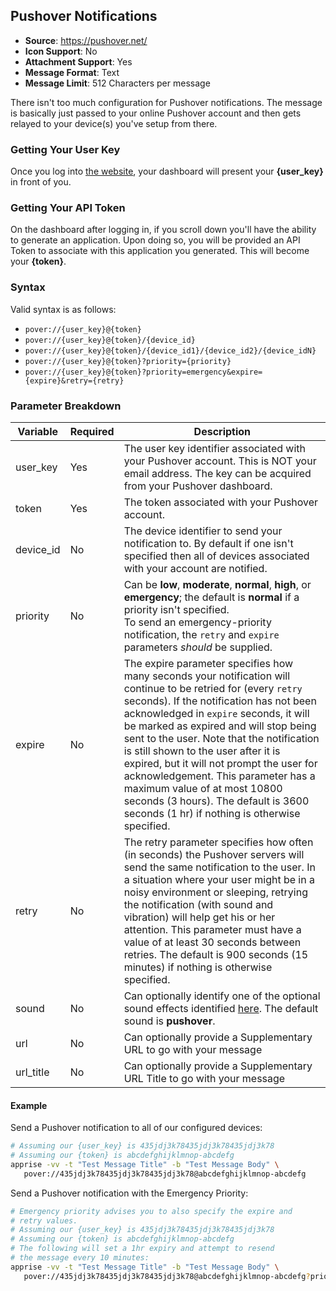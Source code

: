 ## Pushover Notifications
* **Source**: https://pushover.net/
* **Icon Support**: No
* **Attachment Support**: Yes
* **Message Format**: Text
* **Message Limit**: 512 Characters per message

There isn't too much configuration for Pushover notifications. The message is basically just passed to your online Pushover account and then gets relayed to your device(s) you've setup from there.

### Getting Your User Key
Once you log into [the website](https://pushover.net/), your dashboard will present your **{user_key}** in front of you. 

### Getting Your API Token
On the dashboard after logging in, if you scroll down you'll have the ability to generate an application. Upon doing so, you will be provided an API Token to associate with this application you generated.  This will become your **{token}**.

### Syntax
Valid syntax is as follows:
* `pover://{user_key}@{token}`
* `pover://{user_key}@{token}/{device_id}`
* `pover://{user_key}@{token}/{device_id1}/{device_id2}/{device_idN}`
* `pover://{user_key}@{token}?priority={priority}`
* `pover://{user_key}@{token}?priority=emergency&expire={expire}&retry={retry}`
### Parameter Breakdown
| Variable    | Required | Description
| ----------- | -------- | -----------
| user_key     | Yes      | The user key identifier associated with your Pushover account. This is NOT your email address.  The key can be acquired from your Pushover dashboard.
| token       | Yes      | The token associated with your Pushover account.
| device_id   | No       | The device identifier to send your notification to. By default if one isn't specified then all of devices associated with your account are notified.
| priority  | No | Can be **low**, **moderate**, **normal**, **high**, or **emergency**; the default is **normal** if a priority isn't specified. <br/>To send an emergency-priority notification, the `retry` and `expire` parameters _should_ be supplied.
| expire  | No | The expire parameter specifies how many seconds your notification will continue to be retried for (every `retry` seconds). If the notification has not been acknowledged in `expire` seconds, it will be marked as expired and will stop being sent to the user. Note that the notification is still shown to the user after it is expired, but it will not prompt the user for acknowledgement. This parameter has a maximum value of at most 10800 seconds (3 hours). The default is 3600 seconds (1 hr) if nothing is otherwise specified.
| retry  | No | The retry parameter specifies how often (in seconds) the Pushover servers will send the same notification to the user. In a situation where your user might be in a noisy environment or sleeping, retrying the notification (with sound and vibration) will help get his or her attention. This parameter must have a value of at least 30 seconds between retries. The default is 900 seconds (15 minutes) if nothing is otherwise specified.
| sound  | No | Can optionally identify one of the optional sound effects identified [here](https://pushover.net/api#sounds). The default sound is **pushover**.
| url  | No | Can optionally provide a Supplementary URL to go with your message
| url_title  | No | Can optionally provide a Supplementary URL Title to go with your message

#### Example
Send a Pushover notification to all of our configured devices:
```bash
# Assuming our {user_key} is 435jdj3k78435jdj3k78435jdj3k78
# Assuming our {token} is abcdefghijklmnop-abcdefg
apprise -vv -t "Test Message Title" -b "Test Message Body" \
   pover://435jdj3k78435jdj3k78435jdj3k78@abcdefghijklmnop-abcdefg
```

Send a Pushover notification with the Emergency Priority:
```bash
# Emergency priority advises you to also specify the expire and
# retry values.
# Assuming our {user_key} is 435jdj3k78435jdj3k78435jdj3k78
# Assuming our {token} is abcdefghijklmnop-abcdefg
# The following will set a 1hr expiry and attempt to resend
# the message every 10 minutes:
apprise -vv -t "Test Message Title" -b "Test Message Body" \
   pover://435jdj3k78435jdj3k78435jdj3k78@abcdefghijklmnop-abcdefg?priority=emergency&retry=600&expire=3600
```